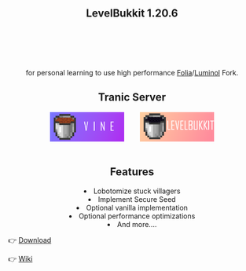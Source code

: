 <div align=center>
    <img src="public/LevelBukkit.png" alt="">
    <h2>LevelBukkit 1.20.6</h2>
    <br /><br />
    <img src="https://img.shields.io/github/commit-activity/w/LevelTranic/LevelBukkit?style=flat-square" alt="">
    <img src="https://img.shields.io/github/downloads/LevelTranic/LevelBukkit/total?style=flat-square" alt="">
    <a href="https://github.com/LevelTranic/LevelBukkit/releases?q=1.20.6&expanded=true"><img src="https://img.shields.io/github/release-date/LevelTranic/LevelBukkit?style=flat-square" alt=""></a>
    <a href="https://github.com/LevelTranic/LevelBukkit/releases?q=1.20.6&expanded=true"><img src="https://img.shields.io/github/v/release/LevelTranic/LevelBukkit?style=flat-square" alt=""></a>
    <br /><br />
    <p>for personal learning to use high performance <a href="https://github.com/PaperMC/Folia">Folia</a>/<a href="https://github.com/LuminolMC/Luminol/blob/ver/1.20.6/README_EN.md">Luminol</a> Fork.</p>
</div>

<div align=center>
    <h2>Tranic Server</h2>
    <a title="Vine for MultiPaper/ShreddedPaper" href="https://github.com/LevelTranic/Vine"><img width="30%" src="public/Vine-Banner.png" alt=""/></a>
    &nbsp;&nbsp;&nbsp;&nbsp;&nbsp;&nbsp;
    <a title="LevelBukkit for PaperMC/Folia & LuminolMC/Luminol" href="https://github.com/LevelTranic/LevelBukkit"><img width="30%" src="public/LevelBukkit-Banner.png" alt=""/></a>
    <br/><br/>
</div>

<div align=center>
    <h2>Features</h2>
    <li>Lobotomize stuck villagers</li>
    <li>Implement Secure Seed</li>
    <li>Optional vanilla implementation</li>
    <li>Optional performance optimizations</li>
    <li>And more....</li>
</div>

👉 [Download](https://tranic.one/downloads/levelbukkit)

👉 [Wiki](https://github.com/LevelTranic/LevelBukkit/wiki)

